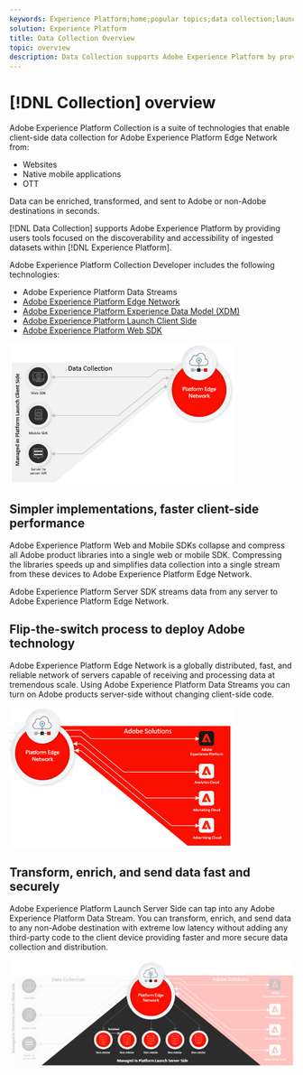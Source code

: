 ```yaml
---
keywords: Experience Platform;home;popular topics;data collection;launch;web sdk
solution: Experience Platform
title: Data Collection Overview
topic: overview
description: Data Collection supports Adobe Experience Platform by providing users tools focused on tagging pages to collect data.
---
```


# [!DNL Collection] overview

Adobe Experience Platform Collection is a suite of technologies that enable client-side data collection for Adobe Experience Platform Edge Network from: 

* Websites
* Native mobile applications
* OTT
<!-- * Servers --> 

Data can be enriched, transformed, and sent to Adobe or non-Adobe destinations in seconds. 

[!DNL Data Collection] supports Adobe Experience Platform by providing users tools focused on the discoverability and accessibility of ingested datasets within [!DNL Experience Platform].

Adobe Experience Platform Collection Developer includes the following technologies: 

* Adobe Experience Platform Data Streams
* [Adobe Experience Platform Edge Network](https://experienceleague.adobe.com/docs/web-sdk-learn/tutorials/introduction-to-web-sdk-and-edge-network.html)
* [Adobe Experience Platform Experience Data Model (XDM)](https://experienceleague.adobe.com/docs/experience-platform/xdm/home.html) 
* [Adobe Experience Platform Launch Client Side](https://experienceleague.adobe.com/docs/launch.html)
* [Adobe Experience Platform Web SDK](https://experienceleague.adobe.com/docs/experience-platform/edge/home.html)

![](./images/Collection.png)

## Simpler implementations, faster client-side performance

Adobe Experience Platform Web and Mobile SDKs collapse and compress all Adobe product libraries into a single web or mobile SDK. Compressing the libraries speeds up and simplifies data collection into a single stream from these devices to Adobe Experience Platform Edge Network.

Adobe Experience Platform Server SDK streams data from any server to Adobe Experience Platform Edge Network.

## Flip-the-switch process to deploy Adobe technology

Adobe Experience Platform Edge Network is a globally distributed, fast, and reliable network of servers capable of receiving and processing data at tremendous scale. Using Adobe Experience Platform Data Streams you can turn on Adobe products server-side without changing client-side code. 

![](./images/deploy.png)

## Transform, enrich, and send data fast and securely

Adobe Experience Platform Launch Server Side can tap into any Adobe Experience Platform Data Stream. You can transform, enrich, and send data to any non-Adobe destination with extreme low latency without adding any third-party code to the client device providing faster and more secure data collection and distribution.   

![](./images/launch.png)